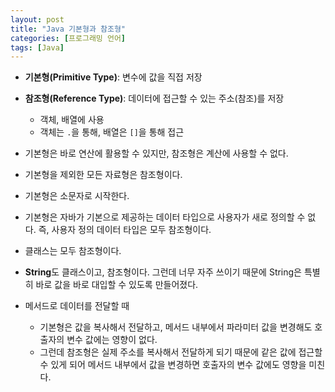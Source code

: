 ```yaml
---
layout: post
title: "Java 기본형과 참조형"
categories: [프로그래밍 언어]
tags: [Java]
---
```


- **기본형(Primitive Type)**: 변수에 값을 직접 저장
- **참조형(Reference Type)**: 데이터에 접근할 수 있는 주소(참조)를 저장

  - 객체, 배열에 사용
  - 객체는 `.`을 통해, 배열은 `[]`을 통해 접근

- 기본형은 바로 연산에 활용할 수 있지만, 참조형은 계산에 사용할 수 없다.
- 기본형을 제외한 모든 자료형은 참조형이다.
- 기본형은 소문자로 시작한다.
- 기본형은 자바가 기본으로 제공하는 데이터 타입으로 사용자가 새로 정의할 수 없다. 즉, 사용자 정의 데이터 타입은 모두 참조형이다.
- 클래스는 모두 참조형이다.
- **String**도 클래스이고, 참조형이다. 그런데 너무 자주 쓰이기 때문에 String은 특별히 바로 값을 바로 대입할 수 있도록 만들어졌다.

- 메서드로 데이터를 전달할 때
  - 기본형은 값을 복사해서 전달하고, 메서드 내부에서 파라미터 값을 변경해도 호출자의 변수 값에는 영향이 없다.
  - 그런데 참조형은 실제 주소를 복사해서 전달하게 되기 때문에 같은 값에 접근할 수 있게 되어 메서드 내부에서 값을 변경하면 호출자의 변수 값에도 영향을 미친다.

